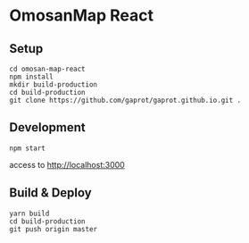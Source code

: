 # OmosanMap React

## Setup

```
cd omosan-map-react
npm install
mkdir build-production
cd build-production
git clone https://github.com/gaprot/gaprot.github.io.git .
```

## Development

```
npm start
```

access to [http://localhost:3000](http://localhost:3000)

## Build & Deploy

```
yarn build
cd build-production
git push origin master
```